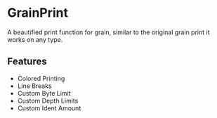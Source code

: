 # GrainPrint
A beautified print function for grain, similar to the original grain print it works on any type.

## Features
* Colored Printing
* Line Breaks
* Custom Byte Limit
* Custom Depth Limits
* Custom Ident Amount